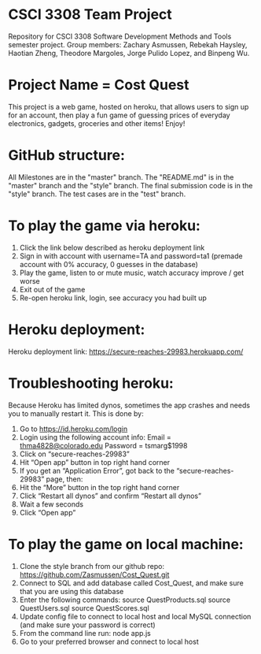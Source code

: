 # CSCI 3308 Team Project
Repository for CSCI 3308 Software Development Methods and Tools semester project. Group members: Zachary Asmussen, Rebekah Haysley, Haotian Zheng, Theodore Margoles, Jorge Pulido Lopez, and Binpeng Wu.

# Project Name = Cost Quest
This project is a web game, hosted on heroku, that allows users to sign up for an account, then play a fun game of guessing prices of everyday electronics, gadgets, groceries and other items! Enjoy!

# GitHub structure: 
All Milestones are in the "master" branch.
The "README.md" is in the "master" branch and the "style" branch.
The final submission code is in the "style" branch.
The test cases are in the "test" branch.

# To play the game via heroku:
1. Click the link below described as heroku deployment link
2. Sign in with account with username=TA and password=ta1 (premade account with 0% accuracy, 0 guesses in the database)
3. Play the game, listen to or mute music, watch accuracy improve / get worse
4. Exit out of the game
5. Re-open heroku link, login, see accuracy you had built up

# Heroku deployment: 
Heroku deployment link: https://secure-reaches-29983.herokuapp.com/

# Troubleshooting heroku: 
Because Heroku has limited dynos, sometimes the app crashes and needs you to manually restart it. This is done by: 
1. Go to https://id.heroku.com/login
2. Login using the following account info:
    Email = thma4828@colorado.edu
    Password = tsmarg$1998
3. Click on “secure-reaches-29983”
4. Hit “Open app” button in top right hand corner
5. If you get an “Application Error”, got back to the “secure-reaches-29983” page, then:
6. Hit the “More” button in the top right hand corner
7. Click “Restart all dynos” and confirm “Restart all dynos”
8. Wait a few seconds
9. Click “Open app”

# To play the game on local machine:
1. Clone the style branch from our github repo: https://github.com/Zasmussen/Cost_Quest.git
2. Connect to SQL and add database called Cost_Quest, and make sure that you are using this database
3. Enter the following commands:
    source QuestProducts.sql
    source QuestUsers.sql
    source QuestScores.sql
4. Update config file to connect to local host and local MySQL connection (and make sure your password is correct)
5. From the command line run: node app.js
6. Go to your preferred browser and connect to local host




